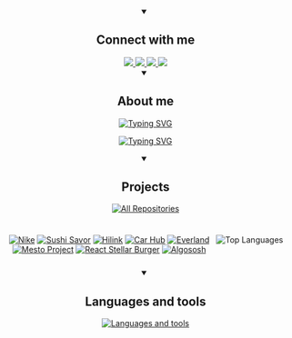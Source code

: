<div id="social-media" align="center">
<details open><summary><h2>Connect with me</h2></summary>
<div id="badges" align="center">
  <a href="https://twitter.com/arturkulembetov">
    <img src="https://img.shields.io/badge/Twitter-black?logo=X&logoColor=white&style=for-the-badge"/>
    </a>
  <a href="https://www.linkedin.com/in/kulembetov/">
    <img src="https://img.shields.io/badge/LinkedIn-0076b4?logo=linkedin&logoColor=white&style=for-the-badge"/>
    </a>
  <a href="https://t.me/artur_kulembetov">
    <img src="https://img.shields.io/badge/Telegram-1484bb?logo=telegram&logoColor=white&style=for-the-badge"/>
    </a>
  <a href="mailto:artur_kulembetov@outlook.com">
    <img src="https://img.shields.io/badge/Mail-00469b?logo=microsoft-outlook&logoColor=white&style=for-the-badge"/>
    </a>
</div>
</details>
</div>

<div id="about-me" align="center">
<details open><summary><h2>About me</h2></summary>
<p align="center">
  <a href="https://git.io/typing-svg"><img src="https://readme-typing-svg.demolab.com?font=Fira+Code&pause=1000&color=1E82F7&center=true&vCenter=true&repeat=false&random=false&width=435&lines=Web+Developer" alt="Typing SVG" /></a>
  <p>
    <p align="center">
  <a href="https://git.io/typing-svg"><img src="https://readme-typing-svg.demolab.com?font=Fira+Code&pause=1000&color=F7AB0E&center=true&vCenter=true&random=false&width=435&lines=Hi%2C+I'm+Artur;Taking+a+web-development+course;School+at+UoPeople;Pursuing+a+major+in+Computer+Science;Living+in+Bangkok" alt="Typing SVG" /></a>
  <p>
</details>
</div>

<div id="projects" align="center">
<details open><summary><h2>Projects</h2></summary>
  <p align="center">
    <a href="https://github.com/kulembetov?tab=repositories&sort=stargazers"><img alt="All Repositories" title="All Repositories" src="https://custom-icon-badges.demolab.com/badge/-Click%20Here%20For%20All%20My%20Repositories-1F222E?style=for-the-badge&logoColor=white&logo=repo"/></a>
    </p>
  <div style="display: flex; justify-content: space-between; flex-wrap: nowrap; gap: 10px; padding: 10px;">
    <div style="flex: 1; min-width: 300px;">

[![Nike](https://github-readme-stats.vercel.app/api/pin/?username=kulembetov&repo=nike-landing-page&theme=github_dark_dimmed)](https://github.com/kulembetov/nike-landing-page)
[![Sushi Savor](https://github-readme-stats.vercel.app/api/pin/?username=kulembetov&repo=sushi-savor&theme=github_dark_dimmed)](https://github.com/kulembetov/sushi-savor)
[![Hilink](https://github-readme-stats.vercel.app/api/pin/?username=kulembetov&repo=hilink&theme=github_dark_dimmed)](https://github.com/kulembetov/hilink)
[![Car Hub](https://github-readme-stats.vercel.app/api/pin/?username=kulembetov&repo=car-hub&theme=github_dark_dimmed)](https://github.com/kulembetov/car-hub)
[![Everland](https://github-readme-stats.vercel.app/api/pin/?username=kulembetov&repo=everland&theme=github_dark_dimmed)](https://github.com/kulembetov/everland)
[![Mesto Project](https://github-readme-stats.vercel.app/api/pin/?username=kulembetov&repo=mesto-project&theme=github_dark_dimmed)](https://github.com/kulembetov/mesto-project)
[![React Stellar Burger](https://github-readme-stats.vercel.app/api/pin/?username=kulembetov&repo=react-stellar-burger&theme=github_dark_dimmed)](https://github.com/kulembetov/react-stellar-burger)
[![Algososh](https://github-readme-stats.vercel.app/api/pin/?username=kulembetov&repo=algososh&theme=github_dark_dimmed)](https://github.com/kulembetov/algososh)
</div>
<div align="center">

![Top Languages](https://github-readme-stats.vercel.app/api/top-langs/?username=kulembetov&hide_progress=true&hide=html,css&theme=github_dark_dimmed)

</div>
</details>
</div>

<div id="languages-and-tools" align="center">
  <details open><summary><h2>Languages and tools</h2></summary>
<p align="center">
<a href="https://git.io/typing-svg"><img src="https://readme-typing-svg.demolab.com?font=Fira+Code&pause=1000&color=F7419B&center=true&vCenter=true&random=true&width=435&lines=HTML;CSS;JavaScript;TypeScript;Next.js;MongoDB;PostgreSQL;Tailwind+CSS;shadcn%2Fui;Prisma;GIT" alt="Languages and tools" /></a>
</p>
   </details>
 </div>
